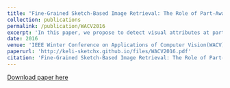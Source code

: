 ```yaml
---
title: "Fine-Grained Sketch-Based Image Retrieval: The Role of Part-Aware Attributes"
collection: publications
permalink: /publication/WACV2016
excerpt: 'In this paper, we propose to detect visual attributes at part-level, in order to build a new representation that not only captures fine-grained characteristics but also traverses across visual domains..'
date: 2016
venue: 'IEEE Winter Conference on Applications of Computer Vision(WACV)'
paperurl: 'http://keli-sketchx.github.io/files/WACV2016.pdf'
citation: 'Fine-Grained Sketch-Based Image Retrieval: The Role of Part-Aware Attributes.&quot; <i>WACV2016</i>.'
---
```


[Download paper here](http://keli-sketchx.github.io/files/WACV2016.pdf)

